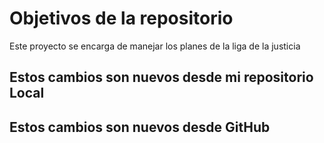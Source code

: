 # Objetivos de la repositorio

Este proyecto se encarga de manejar los planes de la liga de la justicia


## Estos cambios son nuevos desde mi repositorio Local
## Estos cambios son nuevos desde GitHub
